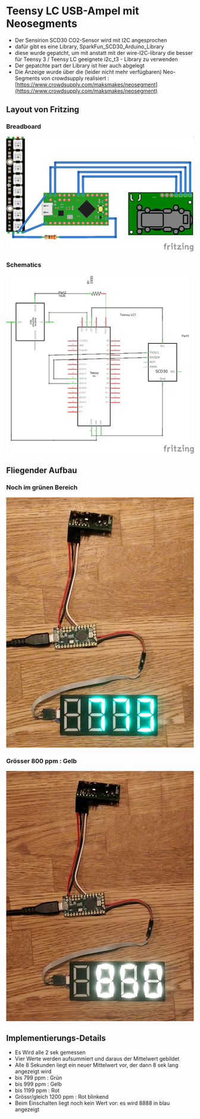# Teensy LC USB-Ampel mit Neosegments

* Der Sensirion SCD30 CO2-Sensor wird mit I2C angesprochen
* dafür gibt es eine Library, SparkFun_SCD30_Arduino_Library 
* diese wurde gepatcht, um mit anstatt mit der wire-I2C-library die besser für Teensy 3 / Teensy LC geeignete i2c_t3 - Library zu verwenden
* Der gepatchte part der Library ist hier auch abgelegt 
* Die Anzeige wurde über die (leider nicht mehr verfügbaren) Neo-Segments von crowdsupply realisiert : [https://www.crowdsupply.com/maksmakes/neosegment](https://www.crowdsupply.com/maksmakes/neosegment)


## Layout von Fritzing


### Breadboard

![](CO2_Ampel_Teensy_Neosegment_bb.png)

### Schematics

![](CO2_Ampel_Teensy_Neosegment_schem.png)


## Fliegender Aufbau

### Noch im grünen Bereich
 
![](ampel2.jpg)

### Grösser 800 ppm : Gelb

![](ampel1.jpg)

## Implementierungs-Details

* Es Wird alle 2 sek gemessen
* Vier Werte werden aufsummiert und daraus der Mittelwert gebildet
* Alle 8 Sekunden liegt ein neuer Mittelwert vor, der dann 8 sek lang angezeigt wird
* bis 799 ppm : Grün
* bis 999 ppm : Gelb
* bis 1199 ppm : Rot
* Grössr/gleich 1200 ppm : Rot blinkend
* Beim Einschalten liegt noch kein Wert vor: es wird 8888 in blau angezeigt

 
 
 
